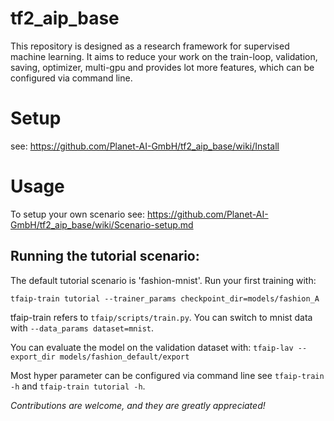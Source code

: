 # tf2_aip_base
This repository is designed as a research framework for supervised machine learning. 
It aims to reduce your work on the train-loop, validation, saving, optimizer, multi-gpu and 
provides lot more features, which can be configured via command line.

# Setup
see: https://github.com/Planet-AI-GmbH/tf2_aip_base/wiki/Install
# Usage
To setup your own scenario see: https://github.com/Planet-AI-GmbH/tf2_aip_base/wiki/Scenario-setup.md

## Running the tutorial scenario:
The default tutorial scenario is 'fashion-mnist'. Run your first training with:

`tfaip-train tutorial --trainer_params checkpoint_dir=models/fashion_A`

tfaip-train refers to `tfaip/scripts/train.py`. You can switch to mnist data with `--data_params dataset=mnist`.

You can evaluate the model on the validation dataset with:
`tfaip-lav --export_dir models/fashion_default/export`

Most hyper parameter can be configured via command line see `tfaip-train -h` and `tfaip-train tutorial -h`.


_Contributions are welcome, and they are greatly appreciated!_




